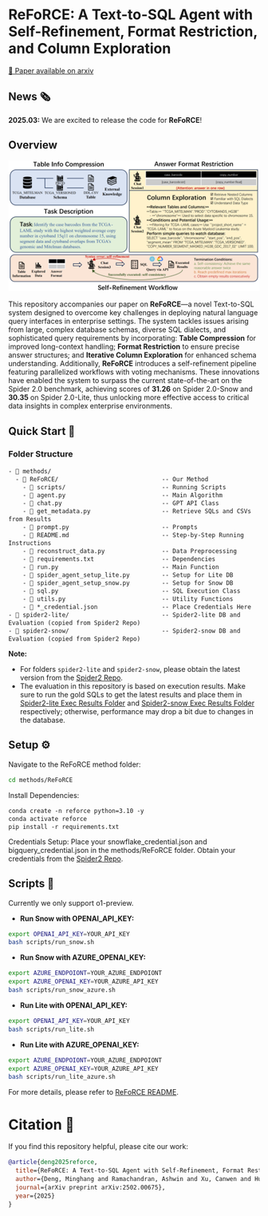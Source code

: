# ReFoRCE: A Text-to-SQL Agent with Self-Refinement, Format Restriction, and Column Exploration

[📄 Paper available on arxiv](https://arxiv.org/pdf/2502.00675)

## News 🗞️
**2025.03:** We are excited to release the code for **ReFoRCE**!

## Overview
![ReFoRCE](assets/image.png)

This repository accompanies our paper on **ReFoRCE**—a novel Text-to-SQL system designed to overcome key challenges in deploying natural language query interfaces in enterprise settings. The system tackles issues arising from large, complex database schemas, diverse SQL dialects, and sophisticated query requirements by incorporating: **Table Compression** for improved long-context handling; **Format Restriction** to ensure precise answer structures; and **Iterative Column Exploration** for enhanced schema understanding. Additionally, **ReFoRCE** introduces a self-refinement pipeline featuring parallelized workflows with voting mechanisms. These innovations have enabled the system to surpass the current state-of-the-art on the Spider 2.0 benchmark, achieving scores of **31.26** on Spider 2.0-Snow and **30.35** on Spider 2.0-Lite, thus unlocking more effective access to critical data insights in complex enterprise environments.

## Quick Start 🏁

### Folder Structure  
```
- 📁 methods/  
  - 📁 ReFoRCE/                             -- Our Method  
    - 📁 scripts/                           -- Running Scripts  
    - 📄 agent.py                           -- Main Algorithm  
    - 📄 chat.py                            -- GPT API Class  
    - 📄 get_metadata.py                    -- Retrieve SQLs and CSVs from Results  
    - 📄 prompt.py                          -- Prompts  
    - 📄 README.md                          -- Step-by-Step Running Instructions  
    - 📄 reconstruct_data.py                -- Data Preprocessing  
    - 📄 requirements.txt                   -- Dependencies  
    - 📄 run.py                             -- Main Function  
    - 📄 spider_agent_setup_lite.py         -- Setup for Lite DB  
    - 📄 spider_agent_setup_snow.py         -- Setup for Snow DB  
    - 📄 sql.py                             -- SQL Execution Class  
    - 📄 utils.py                           -- Utility Functions  
    - 📄 *_credential.json                  -- Place Credentials Here  
- 📁 spider2-lite/                          -- Spider2-lite DB and Evaluation (copied from Spider2 Repo)  
- 📁 spider2-snow/                          -- Spider2-snow DB and Evaluation (copied from Spider2 Repo)  
```

**Note:** 
- For folders `spider2-lite` and `spider2-snow`, please obtain the latest version from the [Spider2 Repo](https://github.com/xlang-ai/Spider2). 
- The evaluation in this repository is based on execution results. Make sure to run the gold SQLs to get the latest results and place them in [Spider2-lite Exec Results Folder](spider2-lite/evaluation_suite/gold/exec_result) and [Spider2-snow Exec Results Folder](spider2-snow/evaluation_suite/gold/exec_result) respectively; otherwise, performance may drop a bit due to changes in the database.

## Setup ⚙️  
Navigate to the ReFoRCE method folder:  
```bash
cd methods/ReFoRCE
```

Install Dependencies:
```
conda create -n reforce python=3.10 -y
conda activate reforce
pip install -r requirements.txt
```

Credentials Setup: Place your snowflake_credential.json and bigquery_credential.json in the methods/ReFoRCE folder. Obtain your credentials from the [Spider2 Repo](https://github.com/xlang-ai/Spider2).

## Scripts 🚀

Currently we only support o1-preview.

- **Run Snow with OPENAI_API_KEY:**
```bash
export OPENAI_API_KEY=YOUR_API_KEY
bash scripts/run_snow.sh
```

- **Run Snow with AZURE_OPENAI_KEY:**
```bash
export AZURE_ENDPOIONT=YOUR_AZURE_ENDPOIONT
export AZURE_OPENAI_KEY=YOUR_AZURE_API_KEY
bash scripts/run_snow_azure.sh
```

- **Run Lite with OPENAI_API_KEY:**
```bash
export OPENAI_API_KEY=YOUR_API_KEY
bash scripts/run_lite.sh
```

- **Run Lite with AZURE_OPENAI_KEY:**
```bash
export AZURE_ENDPOIONT=YOUR_AZURE_ENDPOIONT
export AZURE_OPENAI_KEY=YOUR_AZURE_API_KEY
bash scripts/run_lite_azure.sh
```

For more details, please refer to [ReFoRCE README](methods/ReFoRCE/README.md).

# Citation 📝
If you find this repository helpful, please cite our work:
```bibtex
@article{deng2025reforce,
  title={ReFoRCE: A Text-to-SQL Agent with Self-Refinement, Format Restriction, and Column Exploration},
  author={Deng, Minghang and Ramachandran, Ashwin and Xu, Canwen and Hu, Lanxiang and Yao, Zhewei and Datta, Anupam and Zhang, Hao},
  journal={arXiv preprint arXiv:2502.00675},
  year={2025}
}
```